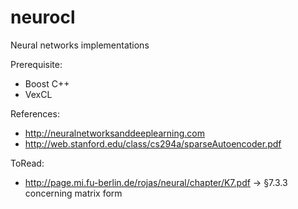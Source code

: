 # neurocl
Neural networks implementations

Prerequisite:
- Boost C++
- VexCL

References:
- http://neuralnetworksanddeeplearning.com
- http://web.stanford.edu/class/cs294a/sparseAutoencoder.pdf

ToRead:
- http://page.mi.fu-berlin.de/rojas/neural/chapter/K7.pdf
-> §7.3.3 concerning matrix form
